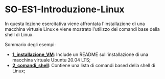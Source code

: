 # SO-ES1-Introduzione-Linux

In questa lezione esercitativa viene affrontata l'installazione di una macchina virtuale Linux e viene mostrato l'utilizzo dei comandi base della shell di Linux.

Sommario degli esempi:

- [**1_installazione_VM**](https://github.com/SO-unina/esercitazioni/edit/main/SO-ES1-Introduzione-Linux/1_installazione_VM): Include un README sull'installazione di una macchina virtuale Ubuntu 20.04 LTS;
- [**2_comandi_shell**](https://github.com/SO-unina/esercitazioni/edit/main/SO-SO-ES1-Introduzione-Linux/2_comandi_shell): Contiene una lista di comandi based della shell di Linux;